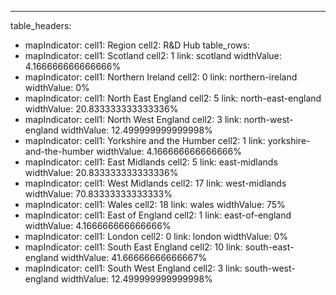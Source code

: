 ---
table_headers:
 - mapIndicator:
   cell1: Region
   cell2: R&D Hub
table_rows:
 - mapIndicator:
   cell1: Scotland
   cell2: 1
   link: scotland
   widthValue: 4.166666666666666%
 - mapIndicator:
   cell1: Northern Ireland
   cell2: 0
   link: northern-ireland
   widthValue: 0%
 - mapIndicator:
   cell1: North East England
   cell2: 5
   link: north-east-england
   widthValue: 20.833333333333336%
 - mapIndicator:
   cell1: North West England
   cell2: 3
   link: north-west-england
   widthValue: 12.499999999999998%
 - mapIndicator:
   cell1: Yorkshire and the Humber
   cell2: 1
   link: yorkshire-and-the-humber
   widthValue: 4.166666666666666%
 - mapIndicator:
   cell1: East Midlands
   cell2: 5
   link: east-midlands
   widthValue: 20.833333333333336%
 - mapIndicator:
   cell1: West Midlands
   cell2: 17
   link: west-midlands
   widthValue: 70.83333333333333%
 - mapIndicator:
   cell1: Wales
   cell2: 18
   link: wales
   widthValue: 75%
 - mapIndicator:
   cell1: East of England
   cell2: 1
   link: east-of-england
   widthValue: 4.166666666666666%
 - mapIndicator:
   cell1: London
   cell2: 0
   link: london
   widthValue: 0%
 - mapIndicator:
   cell1: South East England
   cell2: 10
   link: south-east-england
   widthValue: 41.66666666666667%
 - mapIndicator:
   cell1: South West England
   cell2: 3
   link: south-west-england
   widthValue: 12.499999999999998%
